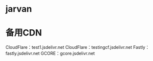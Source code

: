 # jarvan
# 备用CDN
CloudFlare：test1.jsdelivr.net
CloudFlare：testingcf.jsdelivr.net
Fastly：fastly.jsdelivr.net
GCORE：gcore.jsdelivr.net